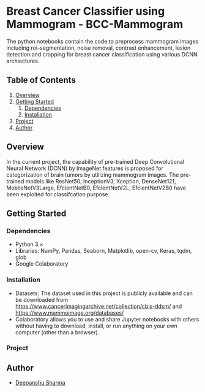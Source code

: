 # Breast Cancer Classifier using Mammogram - BCC-Mammogram
The python notebooks contain the code to preprocess mammogram images including roi-segmentation, noise removal, contrast enhancement, lesion detection and cropping for breast cancer classification using various DCNN archiectures.

## Table of Contents

1. [Overview](#overview)
2. [Getting Started](#getting-started)
    1. [Dependencies](#dependencies)
    2. [Installation](#installation)
3. [Project](#project)
4. [Author](#author)

## Overview <a name="overview"></a>
In the current project, the capability of pre-trained Deep Convolutional Neural Network (DCNN) by ImageNet features is 
proposed for categorization of brain tumors by utilizing mammogram images. The pre-trained models like ResNet50, InceptionV3, 
Xception, DenseNet121, MobileNetV3Large, EfcientNetB0, EfcientNetV2L, EfcientNetV2B0 have been exploited for 
classifcation purpose.

## Getting Started <a name="getting-started"></a>

### Dependencies <a name="dependencies"></a>
* Python 3.×
* Libraries: NumPy, Pandas, Seaborn, Matplotlib, open-cv, Keras, tqdm, glob
* Google Colaboratory

### Installation <a name="installation"></a>

* Datasets: The dataset used in this project is publicly available and can be downloaded from https://www.cancerimagingarchive.net/collection/cbis-ddsm/ and https://www.mammoimage.org/databases/
* Colaboratory allows you to use and share Jupyter notebooks with others without having to download, install, or run anything on your own computer (other than a browser).

### Project  <a name="project"></a>




## Author<a name="author"></a>
* [Deepanshu Sharma](https://github.com/deepsharma1997)


